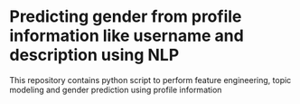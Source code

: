 # Predicting gender from profile information like username and description using NLP
This repository contains python script to perform feature engineering, topic modeling and gender prediction using profile information

